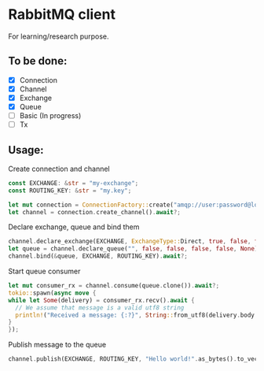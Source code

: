 # RabbitMQ client
For learning/research purpose.

## To be done:
- [x] Connection
- [x] Channel
- [X] Exchange
- [x] Queue
- [ ] Basic (In progress)
- [ ] Tx

## Usage:

Create connection and channel
```rust
const EXCHANGE: &str = "my-exchange";
const ROUTING_KEY: &str = "my.key";

let mut connection = ConnectionFactory::create("amqp://user:password@localhost:5672/my_vhost").await?;
let channel = connection.create_channel().await?;
```


Declare exchange, queue and bind them
```rust
channel.declare_exchange(EXCHANGE, ExchangeType::Direct, true, false, false, false,None).await?;
let queue = channel.declare_queue("", false, false, false, false, None).await?;
channel.bind(&queue, EXCHANGE, ROUTING_KEY).await?;
```

Start queue consumer
```rust
let mut consumer_rx = channel.consume(queue.clone()).await?;
tokio::spawn(async move {
while let Some(delivery) = consumer_rx.recv().await {
  // We assume that message is a valid utf8 string
  println!("Received a message: {:?}", String::from_utf8(delivery.body.unwrap()));
}
});
```

Publish message to the queue
```rust
channel.publish(EXCHANGE, ROUTING_KEY, "Hello world!".as_bytes().to_vec()).await?;
```

